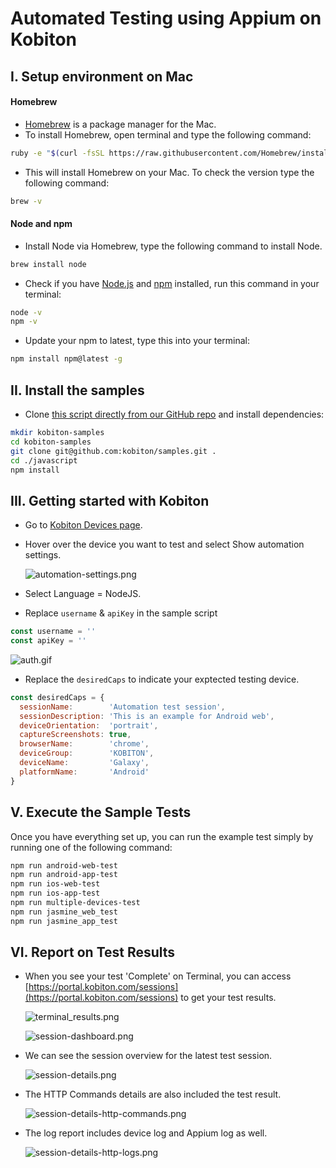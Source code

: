 # Automated Testing using Appium on Kobiton

## I. Setup environment on Mac

#### Homebrew

- [Homebrew](https://brew.sh/) is a package manager for the Mac.
-  To install Homebrew, open terminal and type the following command:

```bash
ruby -e "$(curl -fsSL https://raw.githubusercontent.com/Homebrew/install/master/install)"
```

- This will install Homebrew on your Mac. To check the version type the following command:

```bash
brew -v
```

#### Node and npm

- Install Node via Homebrew, type the following command to install Node.

```bash
brew install node
```

- Check if you have [Node.js](https://nodejs.org/en/) and [npm](https://www.npmjs.com/) installed, run this command in your terminal:

```bash
node -v
npm -v
```

- Update your npm to latest, type this into your terminal:

```bash
npm install npm@latest -g
```

## II. Install the samples

- Clone [this script directly from our GitHub repo](https://github.com/kobiton/samples) and install dependencies:

```bash
mkdir kobiton-samples
cd kobiton-samples
git clone git@github.com:kobiton/samples.git .
cd ./javascript
npm install
```

## III. Getting started with Kobiton

- Go to [Kobiton Devices page](https://portal.kobiton.com/devices).
- Hover over the device you want to test and select Show automation settings.

  ![automation-settings.png](/javascript/assets/automation-settings.png)

- Select Language = NodeJS.
- Replace `username` & `apiKey` in the sample script

```javascript
const username = ''
const apiKey = ''
```

![auth.gif](/javascript/assets/auth.gif)

- Replace the `desiredCaps` to indicate your exptected testing device.

```javascript
const desiredCaps = {
  sessionName:        'Automation test session',
  sessionDescription: 'This is an example for Android web',
  deviceOrientation:  'portrait',
  captureScreenshots: true,
  browserName:        'chrome',
  deviceGroup:        'KOBITON',
  deviceName:         'Galaxy',
  platformName:       'Android'
}

```

## V. Execute the Sample Tests

Once you have everything set up, you can run the example test simply by running one of the following command:

```bash
npm run android-web-test
npm run android-app-test
npm run ios-web-test
npm run ios-app-test
npm run multiple-devices-test
npm run jasmine_web_test
npm run jasmine_app_test
```

## VI. Report on Test Results

- When you see your test 'Complete' on Terminal, you can access [https://portal.kobiton.com/sessions](https://portal.kobiton.com/sessions) to get your test results.

  ![terminal_results.png](/javascript/assets/terminal_results.png)

  ![session-dashboard.png](/javascript/assets/session-dashboard.png)

- We can see the session overview for the latest test session.

  ![session-details.png](/javascript/assets/session-details.png)

- The HTTP Commands details are also included the test result.

  ![session-details-http-commands.png](/javascript/assets/session-details-http-commands.png)

- The log report includes device log and Appium log as well.

  ![session-details-http-logs.png](/javascript/assets/session-details-logs.png)
